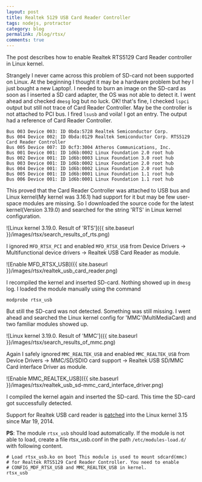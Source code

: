 ```yaml
---
layout: post
title: Realtek 5129 USB Card Reader Controller
tags: nodejs, protractor
category: blog
permalink: /blog/rtsx/
comments: true
---
```


The post describes how to enable Realtek RTS5129 Card Reader
controller in Linux kernel.

Strangely I never came across this problem of SD-card not been
supported on Linux. At the beginning I thought it may be a hardware
problem but hey I just bought a new Laptop!. I needed to burn an image
on the SD-card as soon as I inserted a SD card adapter, the OS was not
able to detect it. I went ahead and checked `dmesg` log but no luck.
OK! that's fine, I checked `lspci` output but still not trace of Card
Reader Controller. May be the controller is not attached to PCI bus. I
fired `lsusb` and voila! I got an entry. The output had a reference of
Card Reader Controller.

    Bus 003 Device 003: ID 0bda:5728 Realtek Semiconductor Corp.
    Bus 004 Device 002: ID 0bda:0129 Realtek Semiconductor Corp. RTS5129 Card Reader Controller
    Bus 005 Device 007: ID 0cf3:3004 Atheros Communications, Inc.
    Bus 001 Device 001: ID 1d6b:0002 Linux Foundation 2.0 root hub
    Bus 002 Device 001: ID 1d6b:0003 Linux Foundation 3.0 root hub
    Bus 003 Device 001: ID 1d6b:0002 Linux Foundation 2.0 root hub
    Bus 004 Device 001: ID 1d6b:0002 Linux Foundation 2.0 root hub
    Bus 005 Device 001: ID 1d6b:0001 Linux Foundation 1.1 root hub
    Bus 006 Device 001: ID 1d6b:0001 Linux Foundation 1.1 root hub

This proved that the Card Reader Controller was attached to USB bus
and Linux kernel(My kernel was 3.16.1) had support for it but may be
few user-space modules are missing. So I downloaded the source code
for the latest kernel(Version 3.19.0) and searched for the string
'RTS' in Linux kernel configuration.

![Linux kernel 3.19.0. Result of 'RTS']({{ site.baseurl }}/images/rtsx/search_results_of_rts.png)

I ignored `MFD_RTSX_PCI` and enabled `MFD_RTSX_USB` from Device
Drivers -> Multifunctional device drivers -> Realtek USB Card Reader
as module.

![Enable MFD_RTSX_USB]({{ site.baseurl }}/images/rtsx/realtek_usb_card_reader.png)

I recompiled the kernel and inserted SD-card. Nothing showed up in
`dmesg` log. I loaded the module manually using the command

    modprobe rtsx_usb

But still the SD-card was not detected. Something was still missing. I
went ahead and searched the Linux kernel config for
'MMC'(MultiMediaCard) and two familiar modules showed up.

![Linux kernel 3.19.0. Result of 'MMC']({{ site.baseurl }}/images/rtsx/search_results_of_mmc.png)

Again I safely ignored `MMC_REALTEK_USB` and enabled `MMC_REALTEK_USB`
from Device Drivers -> MMC/SD/SDIO card support -> Realtek USB SD/MMC
Card interface Driver as module.

![Enable MMC_REALTEK_USB]({{ site.baseurl }}/images/rtsx/realtek_usb_sd-mmc_card_interface_driver.png)

I compiled the kernel again and inserted the SD-card. This time the
SD-card got successfully detected.

Support for Realtek USB card reader is
[patched](https://github.com/torvalds/linux/commit/730876be256603b4ee7225a125467d97a7ce9060)
into the Linux kernel 3.15 since Mar 19, 2014.

__PS__: The module `rtsx_usb` should load automatically. If the module
is not able to load, create a file rtsx_usb.conf in the path
`/etc/modules-load.d/` with following content.

    # Load rtsx_usb.ko on boot This module is used to mount sdcard(mmc)
    # for Realtek RTS5129 Card Reader Controller. You need to enable
    # CONFIG_MDF_RTSX_USB and MMC_REALTEK_USB in kernel.
    rtsx_usb
